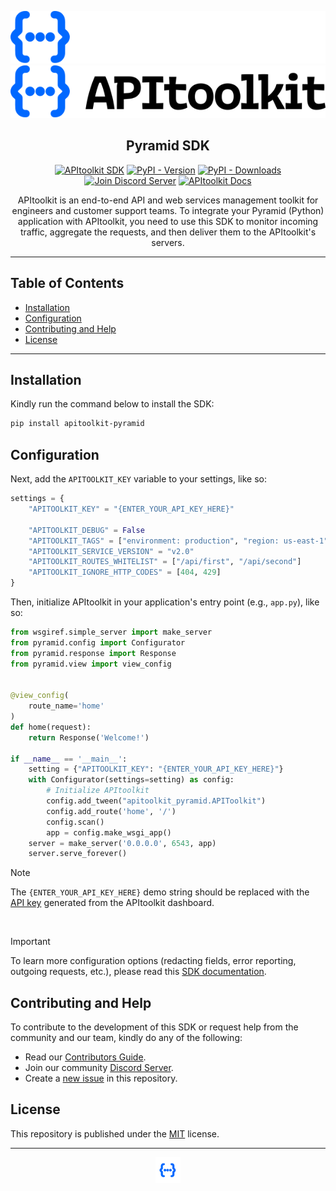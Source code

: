 <div align="center">

![APItoolkit's Logo](https://github.com/apitoolkit/.github/blob/main/images/logo-white.svg?raw=true#gh-dark-mode-only)
![APItoolkit's Logo](https://github.com/apitoolkit/.github/blob/main/images/logo-black.svg?raw=true#gh-light-mode-only)

## Pyramid SDK

[![APItoolkit SDK](https://img.shields.io/badge/APItoolkit-SDK-0068ff?logo=python)](https://github.com/topics/apitoolkit-sdk) [![PyPI - Version](https://img.shields.io/pypi/v/apitoolkit-pyramid)](https://pypi.org/project/apitoolkit-pyramid) [![PyPI - Downloads](https://img.shields.io/pypi/dw/apitoolkit-pyramid)](https://pypi.org/project/apitoolkit-pyramid) [![Join Discord Server](https://img.shields.io/badge/Chat-Discord-7289da)](https://apitoolkit.io/discord?utm_campaign=devrel&utm_medium=github&utm_source=sdks_readme) [![APItoolkit Docs](https://img.shields.io/badge/Read-Docs-0068ff)](https://apitoolkit.io/docs/sdks/python/pyramid?utm_campaign=devrel&utm_medium=github&utm_source=sdks_readme) 

APItoolkit is an end-to-end API and web services management toolkit for engineers and customer support teams. To integrate your Pyramid (Python) application with APItoolkit, you need to use this SDK to monitor incoming traffic, aggregate the requests, and then deliver them to the APItoolkit's servers.

</div>

---

## Table of Contents

- [Installation](#installation)
- [Configuration](#configuration)
- [Contributing and Help](#contributing-and-help)
- [License](#license)

---

## Installation

Kindly run the command below to install the SDK:

```sh
pip install apitoolkit-pyramid
```

## Configuration

Next, add the `APITOOLKIT_KEY` variable to your settings, like so:

```python
settings = {
    "APITOOLKIT_KEY" = "{ENTER_YOUR_API_KEY_HERE}"

    "APITOOLKIT_DEBUG" = False
    "APITOOLKIT_TAGS" = ["environment: production", "region: us-east-1"]
    "APITOOLKIT_SERVICE_VERSION" = "v2.0"
    "APITOOLKIT_ROUTES_WHITELIST" = ["/api/first", "/api/second"]
    "APITOOLKIT_IGNORE_HTTP_CODES" = [404, 429]
}
```

Then, initialize APItoolkit in your application's entry point (e.g., `app.py`), like so:

```python
from wsgiref.simple_server import make_server
from pyramid.config import Configurator
from pyramid.response import Response
from pyramid.view import view_config


@view_config(
    route_name='home'
)
def home(request):
    return Response('Welcome!')

if __name__ == '__main__':
    setting = {"APITOOLKIT_KEY": "{ENTER_YOUR_API_KEY_HERE}"}
    with Configurator(settings=setting) as config:
        # Initialize APItoolkit
        config.add_tween("apitoolkit_pyramid.APIToolkit")
        config.add_route('home', '/')
        config.scan()
        app = config.make_wsgi_app()
    server = make_server('0.0.0.0', 6543, app)
    server.serve_forever()
```

> [!NOTE]
> 
> The `{ENTER_YOUR_API_KEY_HERE}` demo string should be replaced with the [API key](https://apitoolkit.io/docs/dashboard/settings-pages/api-keys?utm_campaign=devrel&utm_medium=github&utm_source=sdks_readme) generated from the APItoolkit dashboard.

<br />

> [!IMPORTANT]
> 
> To learn more configuration options (redacting fields, error reporting, outgoing requests, etc.), please read this [SDK documentation](https://apitoolkit.io/docs/sdks/python/pyramid?utm_campaign=devrel&utm_medium=github&utm_source=sdks_readme).

## Contributing and Help

To contribute to the development of this SDK or request help from the community and our team, kindly do any of the following:
- Read our [Contributors Guide](https://github.com/apitoolkit/.github/blob/main/CONTRIBUTING.md).
- Join our community [Discord Server](https://apitoolkit.io/discord?utm_campaign=devrel&utm_medium=github&utm_source=sdks_readme).
- Create a [new issue](https://github.com/apitoolkit/apitoolkit-pyramid/issues/new/choose) in this repository.

## License

This repository is published under the [MIT](LICENSE) license.

---

<div align="center">
    
<a href="https://apitoolkit.io?utm_campaign=devrel&utm_medium=github&utm_source=sdks_readme" target="_blank" rel="noopener noreferrer"><img src="https://github.com/apitoolkit/.github/blob/main/images/icon.png?raw=true" width="40" /></a>

</div>

